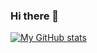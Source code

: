 ### Hi there 👋

[![My GitHub stats](https://github-readme-stats.vercel.app/api?username=Greve2001)](https://github.com/Greve2001/github-readme-stats)


<!--
**Greve2001/Greve2001** is a ✨ _special_ ✨ repository because its `README.md` (this file) appears on your GitHub profile.

Here are some ideas to get you started:

- 🔭 I’m currently working on ...
- 🌱 I’m currently learning ...
- 👯 I’m looking to collaborate on ...
- 🤔 I’m looking for help with ...
- 💬 Ask me about ...
- 📫 How to reach me: ...
- 😄 Pronouns: ...
- ⚡ Fun fact: ...
-->
